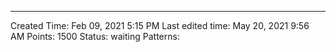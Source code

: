 ---
Created Time: Feb 09, 2021 5:15 PM
Last edited time: May 20, 2021 9:56 AM
Points: 1500
Status: waiting
Patterns: 